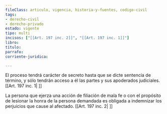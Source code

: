 ```yaml
---
fileClass: articulo, vigencia, historia-y-fuentes, codigo-civil
tags:
- derecho-civil
- derecho-privado
estado: vigente
tipo: multi
incisos: ["[[Art. 197 inc. 2]]", "[[Art. 197 inc. 1]]"]
libro:
titulo:
parrafo:
corriente-juridica:

---
```

El proceso tendrá carácter de secreto hasta que se dicte sentencia de término, y sólo tendrán acceso a él las partes y sus apoderados judiciales. [[Art. 197 inc. 1| ]]

La persona que ejerza una acción de filiación de mala fe o con el propósito de lesionar la honra de la persona demandada es obligada a indemnizar los perjuicios que cause al afectado. [[Art. 197 inc. 2| ]]